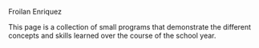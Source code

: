 Froilan Enriquez 

This page is a collection of small programs that demonstrate the different concepts and skills learned over the course of the school year.